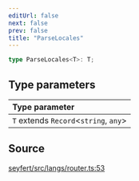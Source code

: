 ```yaml
---
editUrl: false
next: false
prev: false
title: "ParseLocales"
---
```


```ts
type ParseLocales<T>: T;
```

## Type parameters

| Type parameter |
| :------ |
| `T` extends `Record`\<`string`, `any`\> |

## Source

[seyfert/src/langs/router.ts:53](https://github.com/potoland/potocuit/blob/fe122a1/src/langs/router.ts#L53)
